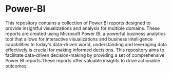 # Power-BI
This repository contains a collection of Power BI reports designed to provide insightful visualizations and analysis for multiple domains. These reports are created using Microsoft Power BI, a powerful business analytics tool that allows for interactive visualizations and business intelligence capabilities.In today's data-driven world, understanding and leveraging data effectively is crucial for making informed decisions. This repository aims to facilitate data-driven decision-making by providing a set of comprehensive Power BI reports.These reports offer valuable insights to drive actionable outcomes.
